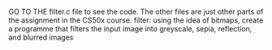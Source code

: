 GO TO THE filter.c file to see the code. The other files are just other parts of the assignment in the CS50x course.
filter: using the idea of bitmaps, create a programme that filters the input image into greyscale, sepia, reflection, and blurred images
